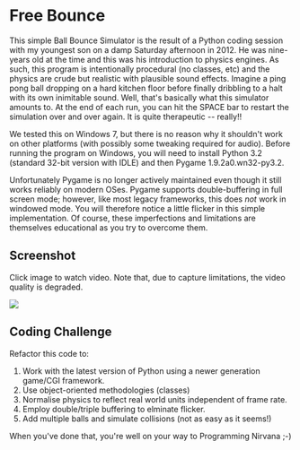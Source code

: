 # Free Bounce

This simple Ball Bounce Simulator is the result of a Python coding session with my youngest son on a damp Saturday afternoon in 2012. He was nine-years old at the time and this was his introduction to physics engines. As such, this program is intentionally procedural (no classes, etc) and the physics are crude but realistic with plausible sound effects. Imagine a ping pong ball dropping on a hard kitchen floor before finally dribbling to a halt with its own inimitable sound. Well, that's basically what this simulator amounts to. At the end of each run, you can hit the SPACE bar to restart the simulation over and over again. It is quite therapeutic -- really!!

We tested this on Windows 7, but there is no reason why it shouldn't work on other platforms (with possibly some tweaking required for audio). Before running the program on Windows, you will need to install Python 3.2 (standard 32-bit version with IDLE) and then Pygame 1.9.2a0.wn32-py3.2.

Unfortunately Pygame is no longer actively maintained even though it still works reliably on modern OSes. Pygame supports double-buffering in full screen mode; however, like most legacy frameworks, this does _not_ work in windowed mode. You will therefore notice a little flicker in this simple implementation. Of course, these imperfections and limitations are themselves educational as you try to overcome them.

## Screenshot

Click image to watch video. Note that, due to capture limitations, the video quality is degraded.

[![](http://img.youtube.com/vi/9Ti2t22JY7o/0.jpg)](http://www.youtube.com/watch?v=9Ti2t22JY7o "Bounce Demo")

## Coding Challenge

Refactor this code to:

1. Work with the latest version of Python using a newer generation game/CGI framework.
2. Use object-oriented methodologies (classes)
3. Normalise physics to reflect real world units independent of frame rate.
4. Employ double/triple buffering to elminate flicker.
5. Add multiple balls and simulate collisions (not as easy as it seems!)

When you've done that, you're well on your way to Programming Nirvana ;-)
